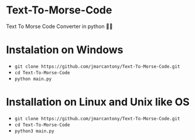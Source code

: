 # Text-To-Morse-Code
Text To Morse Code Converter in python 👨‍💻

# Instalation on Windows
* `git clone https://github.com/jmarcantony/Text-To-Morse-Code.git`
* `cd Text-To-Morse-Code`
* `python main.py`

# Installation on Linux and Unix like OS
* `git clone https://github.com/jmarcantony/Text-To-Morse-Code.git`
* `cd Text-To-Morse-Code`
* `python3 main.py`
